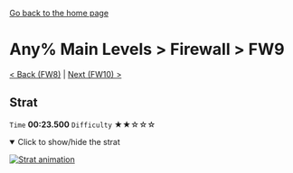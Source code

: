 [Go back to the home page](https://github.com/Doublevil/scbspeedrun)

# Any% Main Levels > Firewall > FW9

[< Back (FW8)](https://github.com/Doublevil/scbspeedrun/blob/main/levels/any_ml/FW/FW8.md) | [Next (FW10) >](https://github.com/Doublevil/scbspeedrun/blob/main/levels/any_ml/FW/FW10.md)

## Strat

`Time` **00:23.500** `Difficulty` ★★☆☆☆
<details open>
  <summary>Click to show/hide the strat</summary>

  [![Strat animation](https://github.com/Doublevil/scbspeedrun/blob/main/media/levels/FW/FW9_Strat.webp)](https://github.com/Doublevil/scbspeedrun/blob/main/media/levels/FW/FW9_Strat.mp4?raw=true)
</details>
